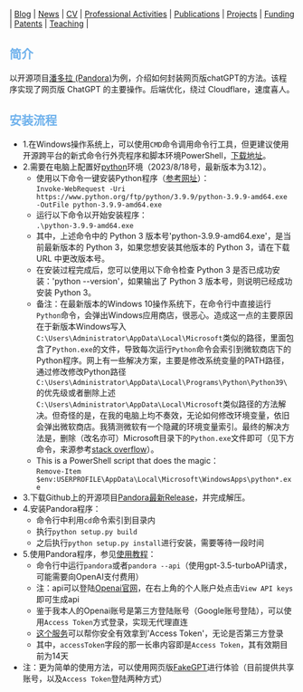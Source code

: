 | [Blog](/homepage/blog/blog.html) | [News](/homepage/) | [CV](/homepage/CV.html) | [Professional Activities](/homepage/activities.html) | [Publications](/homepage/publications.html) | [Projects](/homepage/projects.html) | [Funding](/homepage/funding.html) | [Patents](/homepage/patents.html) | [Teaching](/homepage/teaching.html) |  

## <font color=#6EB1EC>简介</font>  

以开源项目[潘多拉 (Pandora)](https://github.com/pengzhile/pandora)为例，介绍如何封装网页版chatGPT的方法。该程序实现了网页版 ChatGPT 的主要操作。后端优化，绕过 Cloudflare，速度喜人。

## <font color=#6EB1EC>安装流程</font>
* 1.在Windows操作系统上，可以使用`CMD`命令调用命令行工具，但更建议使用开源跨平台的新式命令行外壳程序和脚本环境PowerShell，[下载地址](https://github.com/PowerShell/PowerShell/releases)。
* 2.需要在电脑上配置好[python](https://www.python.org/downloads/)环境（2023/8/18号，最新版本为3.12）。
  * 使用以下命令一键安装Python程序（[参考网址](https://juejin.cn/s/install%20python3%20via%20powershell)）：  
  `Invoke-WebRequest -Uri https://www.python.org/ftp/python/3.9.9/python-3.9.9-amd64.exe -OutFile python-3.9.9-amd64.exe`
  * 运行以下命令以开始安装程序：  
  `.\python-3.9.9-amd64.exe`
  * 其中，上述命令中的 Python 3 版本号'python-3.9.9-amd64.exe'，是当前最新版本的 Python 3，如果您想安装其他版本的 Python 3，请在下载 URL 中更改版本号。
  * 在安装过程完成后，您可以使用以下命令检查 Python 3 是否已成功安装：'python --version'，如果输出了 Python 3 版本号，则说明已经成功安装 Python 3。
  * 备注：在最新版本的Windows 10操作系统下，在命令行中直接运行`Python`命令，会弹出Windows应用商店，很恶心。造成这一点的主要原因在于新版本Windows写入`C:\Users\Administrator\AppData\Local\Microsoft`类似的路径，里面包含了`Python.exe`的文件，导致每次运行`Python`命令会索引到微软商店下的Python程序。网上有一些解决方案，主要是修改系统变量的PATH路径，通过修改修改Python路径`C:\Users\Administrator\AppData\Local\Programs\Python\Python39\`的优先级或者删除上述`C:\Users\Administrator\AppData\Local\Microsoft`类似路径的方法解决。但奇怪的是，在我的电脑上均不奏效，无论如何修改环境变量，依旧会弹出微软商店。我猜测微软有一个隐藏的环境变量索引。最终的解决方法是，删除（改名亦可）Microsoft目录下的`Python.exe`文件即可（见下方命令，来源参考[stack overflow](https://stackoverflow.com/questions/58754860/cmd-opens-windows-store-when-i-type-python/64754371#64754371)）。
  * This is a PowerShell script that does the magic：  
  `Remove-Item $env:USERPROFILE\AppData\Local\Microsoft\WindowsApps\python*.exe`
* 3.下载Github上的开源项目[Pandora最新Release](https://github.com/pengzhile/pandora/releases)，并完成解压。
* 4.安装Pandora程序：
  * 命令行中利用`cd`命令索引到目录内
  * 执行`python setup.py build`
  * 之后执行`python setup.py install`进行安装，需要等待一段时间
* 5.使用Pandora程序，参见[使用教程](https://github.com/pengzhile/pandora/blob/master/doc/wiki.md)：
  * 命令行中运行`pandora`或者`pandora --api`（使用gpt-3.5-turboAPI请求，可能需要向OpenAI支付费用）
  * 注：api可以登陆[Openai官网](https://platform.openai.com/)，在右上角的个人账户处点击`View API keys`即可生成api
  * 鉴于我本人的Openai账号是第三方登陆账号（Google账号登陆），可以使用`Access Token`方式登录，实现无代理直连
  * [这个服务](https://ai-20230626.fakeopen.com/auth)可以帮你安全有效拿到'Access Token'，无论是否第三方登录
  * 其中，`accessToken`字段的那一长串内容即是`Access Token`，其有效期目前为14天
* 注：更为简单的使用方法，可以使用网页版[FakeGPT](https://chat.zhile.io/)进行体验（目前提供共享账号，以及`Access Token`登陆两种方式）

